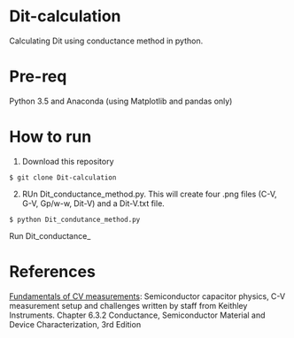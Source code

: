 # Dit-calculation
Calculating Dit using conductance method in python. 

# Pre-req
Python 3.5 and Anaconda (using Matplotlib and pandas only)

# How to run
1. Download this repository
```
$ git clone Dit-calculation
```

2. RUn Dit_conductance_method.py. This will create four .png files (C-V, G-V, Gp/w-w, Dit-V) and a Dit-V.txt file. 
```
$ python Dit_condutance_method.py
```


Run Dit_conductance_

# References
[Fundamentals of CV measurements](http://www.scientific-devices.com.au/pdfs/WeTransfer-NZvJB6Cw/Capacitance/Fundamentals%20of%20CV%20Measurement.pdf): Semiconductor capacitor physics, C-V measurement setup and challenges written by staff from Keithley Instruments. 
Chapter 6.3.2 Conductance, Semiconductor Material and Device Characterization, 3rd Edition
